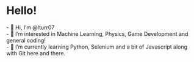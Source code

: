 <h1>Hello!</h1>
- 👋 Hi, I’m @lturr07 <br>
- 👀 I’m interested in Machine Learning, Physics, Game Development and general coding!<br>
- 🌱 I’m currently learning Python, Selenium and a bit of Javascript along with Git here and there. <br>

